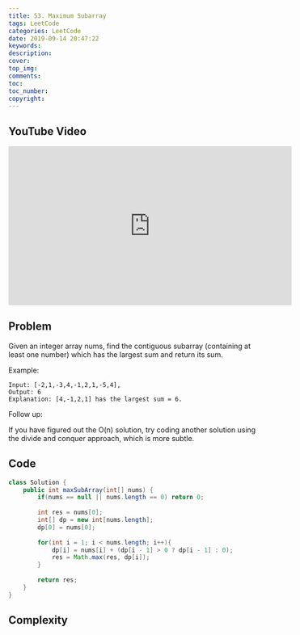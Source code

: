 ```yaml
---
title: 53. Maximum Subarray
tags: LeetCode
categories: LeetCode
date: 2019-09-14 20:47:22
keywords:
description:
cover:
top_img:
comments:
toc:
toc_number:
copyright:
---
```

## YouTube Video
<iframe width="560" height="315" src="https://www.youtube.com/embed/6xLjNawbyUc" frameborder="0" allow="accelerometer; autoplay; encrypted-media; gyroscope; picture-in-picture" allowfullscreen></iframe>

## Problem
Given an integer array nums, find the contiguous subarray (containing at least one number) which has the largest sum and return its sum.

Example:
```
Input: [-2,1,-3,4,-1,2,1,-5,4],
Output: 6
Explanation: [4,-1,2,1] has the largest sum = 6.
```
Follow up:

If you have figured out the O(n) solution, try coding another solution using the divide and conquer approach, which is more subtle.


## Code
```java
class Solution {
    public int maxSubArray(int[] nums) {
        if(nums == null || nums.length == 0) return 0;
        
        int res = nums[0];
        int[] dp = new int[nums.length];
        dp[0] = nums[0];
        
        for(int i = 1; i < nums.length; i++){
            dp[i] = nums[i] + (dp[i - 1] > 0 ? dp[i - 1] : 0);
            res = Math.max(res, dp[i]);
        }
        
        return res;
    }
}
```

## Complexity

